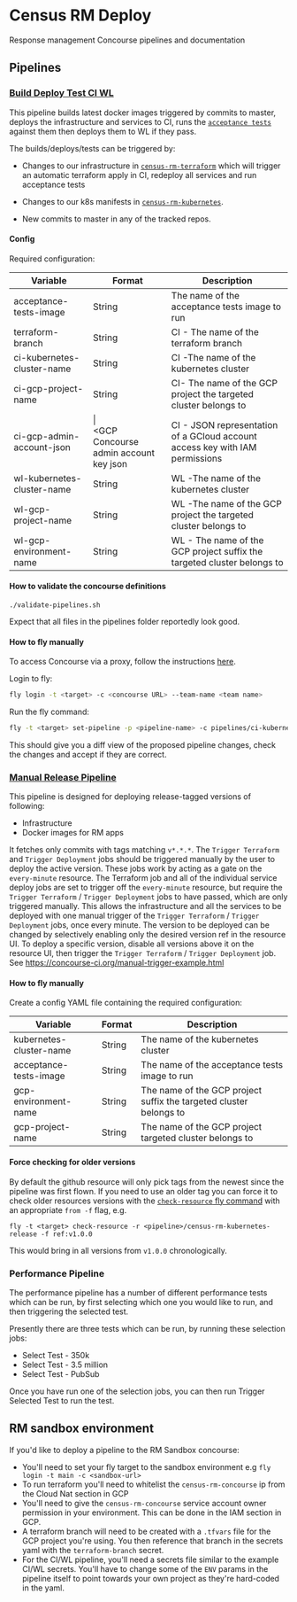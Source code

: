 # Census RM Deploy
Response management Concourse pipelines and documentation

## Pipelines
### [Build Deploy Test CI WL](pipelines/build-deploy-test-CI-WL.yml)
This pipeline builds latest docker images triggered by commits to master, deploys the infrastructure and services to CI, runs the [`acceptance tests`](https://github.com/ONSdigital/census-rm-acceptance-tests) against them then deploys them to WL if they pass.

The builds/deploys/tests can be triggered by:
* Changes to our infrastructure in [`census-rm-terraform`](https://github.com/ONSdigital/census-rm-terraform) which will trigger an automatic terraform apply in CI, redeploy all services and run acceptance tests

* Changes to our k8s manifests in [`census-rm-kubernetes`](https://github.com/ONSdigital/census-rm-kubernetes).

* New commits to master in any of the tracked repos.

#### Config
Required configuration:

| Variable                    | Format                                                                              | Description                                                                                   |
| --------------------------- | ----------------------------------------------------------------------------------- | --------------------------------------------------------------------------------------------- |
| acceptance-tests-image      | String                                                                              | The name of the acceptance tests image to run                                                 |
| terraform-branch            | String                                                                              | CI - The name of the terraform branch                                                         |
| ci-kubernetes-cluster-name  | String                                                                              | CI -The name of the kubernetes cluster                                                        |
| ci-gcp-project-name         | String                                                                              | CI- The name of the GCP project the targeted cluster belongs to                               |
| ci-gcp-admin-account-json   | \| <br>\<GCP Concourse admin account key json                                       | CI - JSON representation of a GCloud account access key with IAM permissions                  |
| wl-kubernetes-cluster-name  | String                                                                              | WL -The name of the kubernetes cluster                                                        |
| wl-gcp-project-name         | String                                                                              | WL -The name of the GCP project the targeted cluster belongs to                               |
| wl-gcp-environment-name     | String                                                                              | WL - The name of the GCP project suffix the targeted cluster belongs to                       |


#### How to validate the concourse definitions

```
./validate-pipelines.sh 
```

Expect that all files in the pipelines folder reportedly look good.


#### How to fly manually
To access Concourse via a proxy, follow the instructions [here](https://github.com/ONSdigital/census-terraform/blob/master/DEVELOPERS.md#using-fly-with-the-proxy).

Login to fly:
```bash
fly login -t <target> -c <concourse URL> --team-name <team name>
```

Run the fly command:
```bash
fly -t <target> set-pipeline -p <pipeline-name> -c pipelines/ci-kubernetes-pipeline.yml -l <path-to-config-yml>
```
This should give you a diff view of the proposed pipeline changes, check the changes and accept if they are correct.

### [Manual Release Pipeline](pipelines/manual-release-pipeline.yml)
This pipeline is designed for deploying release-tagged versions of following:
 * Infrastructure
 * Docker images for RM apps
 
 It fetches only commits with tags matching `v*.*.*`. The `Trigger Terraform` and `Trigger Deployment` jobs should be triggered manually by the user to deploy the active version. These jobs work by acting as a gate on the `every-minute` resource. The Terraform job and all of the individual service deploy jobs are set to trigger off the `every-minute` resource, but require the `Trigger Terraform` / `Trigger Deployment` jobs to have passed, which are only triggered manually. This allows the infrastructure and all the services to be deployed with one manual trigger of the `Trigger Terraform` / `Trigger Deployment` jobs, once every minute. The version to be deployed can be changed by selectively enabling only the desired version ref in the resource UI.
 To deploy a specific version, disable all versions above it on the resource UI, then trigger the `Trigger Terraform` / `Trigger Deployment` job. See https://concourse-ci.org/manual-trigger-example.html

#### How to fly manually
Create a config YAML file containing the required configuration:

| Variable                 | Format                                                                              | Description                                                                              |
| ------------------------ | ----------------------------------------------------------------------------------- | ---------------------------------------------------------------------------------------- |
| kubernetes-cluster-name  | String                                                                              | The name of the kubernetes cluster                                                       |
| acceptance-tests-image   | String                                                                              | The name of the acceptance tests image to run                                            |
| gcp-environment-name     | String                                                                              | The name of the GCP project suffix the targeted cluster belongs to                       |
| gcp-project-name         | String                                                                              | The name of the GCP project targeted cluster belongs to                                                       |

#### Force checking for older versions
By default the github resource will only pick tags from the newest since the pipeline was first flown. If you need to use an older tag you can force it to check older resources versions with the [`check-resource` fly command](https://concourse-ci.org/managing-resources.html#fly-check-resource) with an appropriate `from -f` flag, e.g.

```shell-script
fly -t <target> check-resource -r <pipeline>/census-rm-kubernetes-release -f ref:v1.0.0
```

This would bring in all versions from `v1.0.0` chronologically.

### Performance Pipeline
The performance pipeline has a number of different performance tests which can be run, by first selecting which one you would like to run, and then triggering the selected test.

Presently there are three tests which can be run, by running these selection jobs:
 - Select Test - 350k
 - Select Test - 3.5 million
 - Select Test - PubSub

 Once you have run one of the selection jobs, you can then run Trigger Selected Test to run the test.

## RM sandbox environment
If you'd like to deploy a pipeline to the RM Sandbox concourse:
- You'll need to set your fly target to the sandbox environment e.g `fly login -t main -c <sandbox-url>`
- To run terraform you'll need to whitelist the `census-rm-concourse` ip from the Cloud Nat section in GCP
- You'll need to give the `census-rm-concourse` service account owner permission in your environment. This can be done in the IAM section in GCP.
- A terraform branch will need to be created with a `.tfvars` file for the GCP project you're using. You then reference that branch in the secrets yaml with the `terraform-branch` secret.
- For the CI/WL pipeline, you'll need a secrets file similar to the example CI/WL secrets. You'll have to change some of the `ENV` params in the pipeline itself to point towards your own project as they're hard-coded in the yaml. 